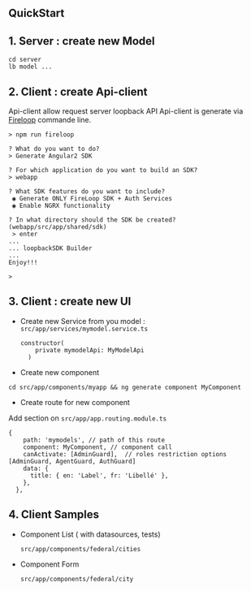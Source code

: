 ## QuickStart


## 1. Server : create new Model
```
cd server
lb model ...
```

## 2. Client : create Api-client

 Api-client allow request server loopback API
 Api-client is generate via [Fireloop] commande line.

```
> npm run fireloop

? What do you want to do?
> Generate Angular2 SDK

? For which application do you want to build an SDK?
> webapp

? What SDK features do you want to include?
 ◉ Generate ONLY FireLoop SDK + Auth Services
 ◉ Enable NGRX functionality

? In what directory should the SDK be created? (webapp/src/app/shared/sdk) 
 > enter
...
... loopbackSDK Builder
...
Enjoy!!!

>
```

## 3. Client : create new UI
 * Create new Service from you model : ```src/app/services/mymodel.service.ts```
 
    ```
    constructor(
        private mymodelApi: MyModelApi
      ) 
    ```

 * Create new component
 
  ```cd src/app/components/myapp && ng generate component MyComponent```
  
 * Create route for new component
 
Add section on ```src/app/app.routing.module.ts```
```
{
    path: 'mymodels', // path of this route
    component: MyComponent, // component call 
    canActivate: [AdminGuard],  // roles restriction options [AdminGuard, AgentGuard, AuthGuard]
    data: {
      title: { en: 'Label', fr: 'Libellé' },
    },
  },
```


## 4. Client Samples
 * Component List ( with datasources, tests) 
 
    ```src/app/components/federal/cities```
    
 * Component Form
 
    ```src/app/components/federal/city```

[FireLoop]: http://fireloop.io